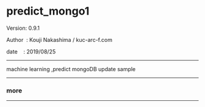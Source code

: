 ﻿# predict_mongo1

 Version: 0.9.1

 Author  : Kouji Nakashima / kuc-arc-f.com

 date    : 2019/08/25

***

machine learning ,predict mongoDB update sample


***
### more


***

